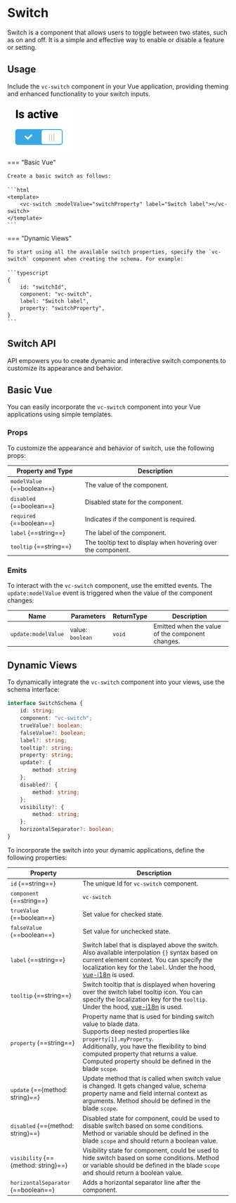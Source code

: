 # Switch

Switch is a component that allows users to toggle between two states, such as on and off. It is a simple and effective way to enable or disable a feature or setting.

## Usage

Include the `vc-switch` component in your Vue application, providing theming and enhanced functionality to your switch inputs.

![vc-switch](../../../media/vc-switch.png)

=== "Basic Vue"

    Create a basic switch as follows:

    ```html
    <template>
        <vc-switch :modelValue="switchProperty" label="Switch label"></vc-switch>
    </template>
    ```

=== "Dynamic Views"

    To start using all the available switch properties, specify the `vc-switch` component when creating the schema. For example:

    ```typescript
    {
        id: "switchId",
        component: "vc-switch",
        label: "Switch label",
        property: "switchProperty",
    }
    ```

## Switch API

API empowers you to create dynamic and interactive switch components to customize its appearance and behavior.

## Basic Vue

You can easily incorporate the `vc-switch` component into your Vue applications using simple templates.

### Props

To customize the appearance and behavior of switch, use the following props:

| Property and Type                  | Description                                           |
| ---------------------------------- |  ---------------------------------------------------- |
| `modelValue` {==boolean==}| The value of the component.                           |
| `disabled`  {==boolean==}          | Disabled state for the component.                     |
| `required`  {==boolean==}          | Indicates if the component is required.               |
| `label` {==string==}               | The label of the component.                           |
| `tooltip` {==string==}             | The tooltip text to display when hovering over the component. |

### Emits

To interact with the `vc-switch` component, use the emitted events.  The `update:modelValue` event is triggered when the value of the component changes:

| Name                | Parameters          | ReturnType | Description                                                     |
| ------------------- | -----------------   | ---------- | --------------------------------------------------------------- |
| `update:modelValue` | value: `boolean`    | `void`     | Emitted when the value of the component changes.                |

## Dynamic Views

To dynamically integrate the `vc-switch` component into your views, use the schema interface:

```typescript
interface SwitchSchema {
    id: string;
    component: "vc-switch";
    trueValue?: boolean;
    falseValue?: boolean;
    label?: string;
    tooltip?: string;
    property: string;
    update?: {
        method: string
    };
    disabled?: {
        method: string;
    };
    visibility?: {
        method: string;
    };
    horizontalSeparator?: boolean;
}
```

To incorporate the switch into your dynamic applications, define the following properties:

| Property                  | Description                                                                                                                                               |
| ------------------------- |  -------------------------------------------------------------------------------------------------------------------------------------------------------- |
| `id` {==string==}         | The unique Id for `vc-switch` component.                                                                                                                |
| `component` {==string==}  | `vc-switch`                                                                                                                                             |
| `trueValue` {==boolean==} | Set value for checked state.                                                                                                                              |
| `falseValue` {==boolean==}| Set value for unchecked state.                                                                                                                            |
| `label` {==string==}      | Switch label that is displayed above the switch. Also available interpolation `{}` syntax based on current element context. You can specify the localization key for the `label`. Under the hood, [vue-i18n](https://kazupon.github.io/vue-i18n/) is used.                      |
| `tooltip` {==string==}    | Switch tooltip that is displayed when hovering over the switch label tooltip icon. You can specify the localization key for the `tooltip`. Under the hood, [vue-i18n](https://kazupon.github.io/vue-i18n/) is used.                                                                   |
| `property` {==string==}   | Property name that is used for binding switch value to blade data. <br> Supports deep nested properties like `property[1].myProperty`. <br> Additionally, you have the flexibility to bind computed property that returns a value. Computed property should be defined in the blade `scope`.                                                                 |
| `update` {=={method: string}==} | Update method that is called when switch value is changed. It gets changed value, schema property name and field internal context as arguments. Method should be defined in the blade `scope`.                                         |
| `disabled` {=={method: string}==} | Disabled state for component, could be used to disable switch based on some conditions. Method or variable should be defined in the blade `scope` and should return a boolean value. |
| `visibility` {=={method: string}==} | Visibility state for component, could be used to hide switch based on some conditions. Method or variable should be defined in the blade `scope` and should return a boolean value. |
| `horizontalSeparator` {==boolean==}       | Adds a horizontal separator line after the component. |
